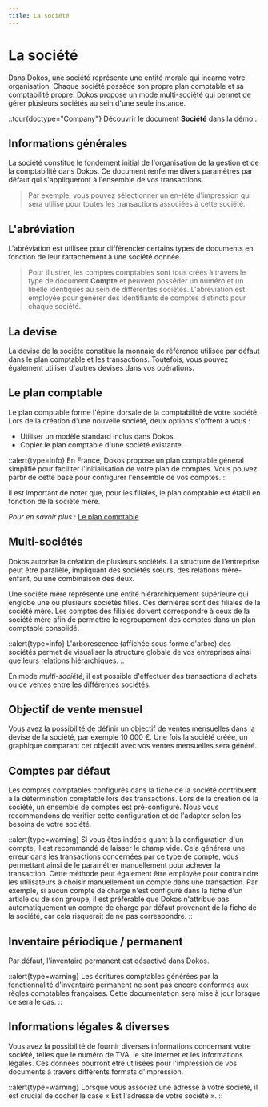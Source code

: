 ```yaml
---
title: La société
---
```


# La société

Dans Dokos, une société représente une entité morale qui incarne votre organisation. Chaque société possède son propre plan comptable et sa comptabilité propre. Dokos propose un mode multi-société qui permet de gérer plusieurs sociétés au sein d'une seule instance.

::tour{doctype="Company"}
Découvrir le document **Société** dans la démo
::

## Informations générales

La société constitue le fondement initial de l'organisation de la gestion et de la comptabilité dans Dokos. Ce document renferme divers paramètres par défaut qui s'appliqueront à l'ensemble de vos transactions.

> Par exemple, vous pouvez sélectionner un en-tête d'impression qui sera utilisé pour toutes les transactions associées à cette société.

## L'abréviation

L'abréviation est utilisée pour différencier certains types de documents en fonction de leur rattachement à une société donnée.

> Pour illustrer, les comptes comptables sont tous créés à travers le type de document **Compte** et peuvent posséder un numéro et un libellé identiques au sein de différentes sociétés. L'abréviation est employée pour générer des identifiants de comptes distincts pour chaque société.

## La devise

La devise de la société constitue la monnaie de référence utilisée par défaut dans le plan comptable et les transactions. Toutefois, vous pouvez également utiliser d'autres devises dans vos opérations.

## Le plan comptable

Le plan comptable forme l'épine dorsale de la comptabilité de votre société. Lors de la création d'une nouvelle société, deux options s'offrent à vous :
- Utiliser un modèle standard inclus dans Dokos.
- Copier le plan comptable d'une société existante.

::alert{type=info}
En France, Dokos propose un plan comptable général simplifié pour faciliter l'initialisation de votre plan de comptes. Vous pouvez partir de cette base pour configurer l'ensemble de vos comptes.
::

Il est important de noter que, pour les filiales, le plan comptable est établi en fonction de la société mère.

*Pour en savoir plus :* [Le plan comptable](/dokos/parametrage/plan_comptable)

## Multi-sociétés

Dokos autorise la création de plusieurs sociétés. La structure de l'entreprise peut être parallèle, impliquant des sociétés sœurs, des relations mère-enfant, ou une combinaison des deux.

Une société mère représente une entité hiérarchiquement supérieure qui englobe une ou plusieurs sociétés filles. Ces dernières sont des filiales de la société mère. Les comptes des filiales doivent correspondre à ceux de la société mère afin de permettre le regroupement des comptes dans un plan comptable consolidé.

::alert{type=info}
L'arborescence (affichée sous forme d'arbre) des sociétés permet de visualiser la structure globale de vos entreprises ainsi que leurs relations hiérarchiques.
::

En mode *multi-société*, il est possible d'effectuer des transactions d'achats ou de ventes entre les différentes sociétés.

## Objectif de vente mensuel

Vous avez la possibilité de définir un objectif de ventes mensuelles dans la devise de la société, par exemple 10 000 €. Une fois la société créée, un graphique comparant cet objectif avec vos ventes mensuelles sera généré.

## Comptes par défaut

Les comptes comptables configurés dans la fiche de la société contribuent à la détermination comptable lors des transactions. Lors de la création de la société, un ensemble de comptes est pré-configuré. Nous vous recommandons de vérifier cette configuration et de l'adapter selon les besoins de votre société.

::alert{type=warning}
Si vous êtes indécis quant à la configuration d'un compte, il est recommandé de laisser le champ vide. Cela générera une erreur dans les transactions concernées par ce type de compte, vous permettant ainsi de le paramétrer manuellement pour achever la transaction. Cette méthode peut également être employée pour contraindre les utilisateurs à choisir manuellement un compte dans une transaction. Par exemple, si aucun compte de charge n'est configuré dans la fiche d'un article ou de son groupe, il est préférable que Dokos n'attribue pas automatiquement un compte de charge par défaut provenant de la fiche de la société, car cela risquerait de ne pas correspondre.
::

## Inventaire périodique / permanent

Par défaut, l'inventaire permanent est désactivé dans Dokos.

::alert{type=warning}
Les écritures comptables générées par la fonctionnalité d'inventaire permanent ne sont pas encore conformes aux règles comptables françaises. Cette documentation sera mise à jour lorsque ce sera le cas.
::

## Informations légales & diverses

Vous avez la possibilité de fournir diverses informations concernant votre société, telles que le numéro de TVA, le site internet et les informations légales. Ces données pourront être utilisées pour l'impression de vos documents à travers différents formats d'impression.

::alert{type=warning}
Lorsque vous associez une adresse à votre société, il est crucial de cocher la case « Est l'adresse de votre société ».
::